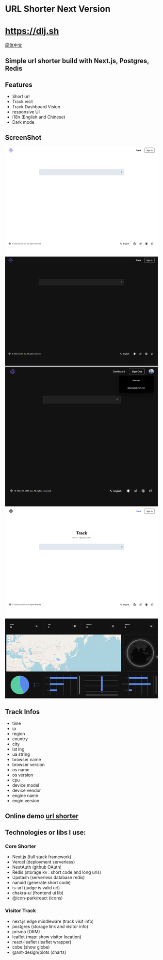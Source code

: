 # URL Shorter Next Version

# https://dlj.sh

[简体中文](README_ZH.md)

## Simple url shorter build with Next.js, Postgres, Redis

## Features

- Short url
- Track visit
- Track Dashboard Vision
- responsive UI
- i18n (English and Chinese)
- Dark mode

## ScreenShot

<img alt="index" src="docs/images/index.png">
<img alt="index-dark" src="docs/images/index_dark.png">
<img alt="index-profile" src="docs/images/index_profile.png" >
<img alt="track" src="docs/images/track.png" >
<img alt="track dashboard" src="docs/images/track_dashboard.png">

## Track Infos

- time
- ip
- region
- country
- city
- lat lng
- ua string
- browser name
- browser version
- os name
- os version
- cpu
- device model
- device vendor
- engine name
- engin version

## Online demo [url shorter](https://zlz.pw/)

## Technologies or libs I use:

### Core Shorter

- Next.js (full stack framework)
- Vercel (deployment serverless)
- NextAuth (github OAuth)
- Redis (storage kv : short code and long urls)
- Upstash (serverless database redis)
- nanoid (generate short code)
- is-url (judge is valid url)
- chakra-ui (frontend ui lib)
- @icon-park/react (icons)

### Visitor Track

- next.js edge middleware (track visit info)
- postgres (storage link and visitor info)
- prisma (ORM)
- leaflet (map: show visitor location)
- react-leaflet (leaflet wrapper)
- cobe (show globe)
- @ant-design/plots (charts)


